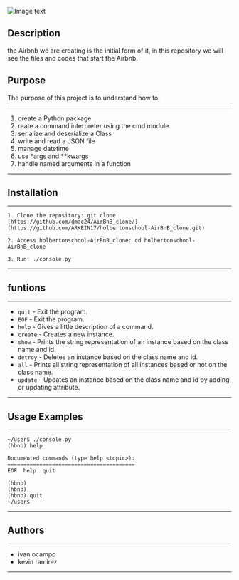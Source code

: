 ![Image text](https://user-images.githubusercontent.com/56034849/156102955-559f8659-bee1-44a6-9355-e4919fe8c097.png)

## Description
the Airbnb we are creating is the initial form of it, in this repository we will see the files and codes that start the Airbnb.

## Purpose
The purpose of this project is to understand how to:
***
1. create a Python package
2. reate a command interpreter using the cmd module
3. serialize and deserialize a Class
4. write and read a JSON file
5. manage datetime
6. use *args and **kwargs
7. handle named arguments in a function
***

## Installation
***
````
1. Clone the repository: git clone [https://github.com/dmac24/AirBnB_clone/](https://github.com/ARKEIN17/holbertonschool-AirBnB_clone.git)

2. Access holbertonschool-AirBnB_clone: cd holbertonschool-AirBnB_clone

3. Run: ./console.py
````
***
## funtions
***
* ``quit`` - Exit the program.
* ``EOF`` - Exit the program.
* ``help`` - Gives a little description of a command.
* ``create`` - Creates a new instance.
* ``show`` - Prints the string representation of an instance based on the class name and id.
* ``detroy`` - Deletes an instance based on the class name and id.
* ``all`` - Prints all string representation of all instances based or not on the class name.
* ``update`` - Updates an instance based on the class name and id by adding or updating attribute.
***
## Usage Examples
***
``````
~/user$ ./console.py
(hbnb) help

Documented commands (type help <topic>):
========================================
EOF  help  quit

(hbnb)
(hbnb)
(hbnb) quit
~/user$
``````
***
## Authors
***
* ivan ocampo
* kevin ramirez
***
